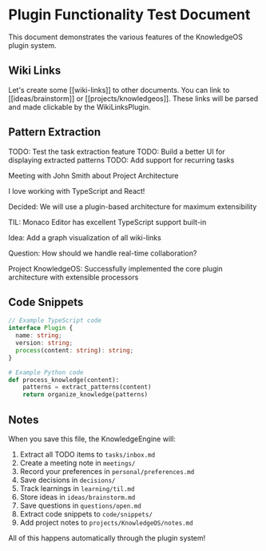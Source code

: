 # Plugin Functionality Test Document

This document demonstrates the various features of the KnowledgeOS plugin system.

## Wiki Links

Let's create some [[wiki-links]] to other documents. 
You can link to [[ideas/brainstorm]] or [[projects/knowledgeos]].
These links will be parsed and made clickable by the WikiLinksPlugin.

## Pattern Extraction

TODO: Test the task extraction feature
TODO: Build a better UI for displaying extracted patterns
TODO: Add support for recurring tasks

Meeting with John Smith about Project Architecture

I love working with TypeScript and React!

Decided: We will use a plugin-based architecture for maximum extensibility

TIL: Monaco Editor has excellent TypeScript support built-in

Idea: Add a graph visualization of all wiki-links

Question: How should we handle real-time collaboration?

Project KnowledgeOS: Successfully implemented the core plugin architecture with extensible processors

## Code Snippets

```typescript
// Example TypeScript code
interface Plugin {
  name: string;
  version: string;
  process(content: string): string;
}
```

```python
# Example Python code
def process_knowledge(content):
    patterns = extract_patterns(content)
    return organize_knowledge(patterns)
```

## Notes

When you save this file, the KnowledgeEngine will:
1. Extract all TODO items to `tasks/inbox.md`
2. Create a meeting note in `meetings/`
3. Record your preferences in `personal/preferences.md`
4. Save decisions in `decisions/`
5. Track learnings in `learning/til.md`
6. Store ideas in `ideas/brainstorm.md`
7. Save questions in `questions/open.md`
8. Extract code snippets to `code/snippets/`
9. Add project notes to `projects/KnowledgeOS/notes.md`

All of this happens automatically through the plugin system!